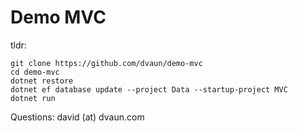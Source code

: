 # Demo MVC

tldr:

```
git clone https://github.com/dvaun/demo-mvc
cd demo-mvc
dotnet restore
dotnet ef database update --project Data --startup-project MVC
dotnet run
```

Questions: david (at) dvaun.com